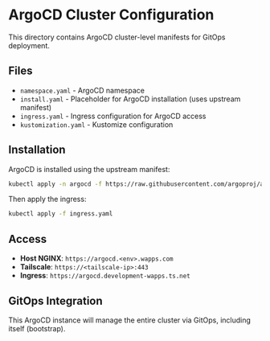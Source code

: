 # ArgoCD Cluster Configuration

This directory contains ArgoCD cluster-level manifests for GitOps deployment.

## Files

- `namespace.yaml` - ArgoCD namespace
- `install.yaml` - Placeholder for ArgoCD installation (uses upstream manifest)
- `ingress.yaml` - Ingress configuration for ArgoCD access
- `kustomization.yaml` - Kustomize configuration

## Installation

ArgoCD is installed using the upstream manifest:

```bash
kubectl apply -n argocd -f https://raw.githubusercontent.com/argoproj/argo-cd/stable/manifests/install.yaml
```

Then apply the ingress:

```bash
kubectl apply -f ingress.yaml
```

## Access

- **Host NGINX**: `https://argocd.<env>.wapps.com`
- **Tailscale**: `https://<tailscale-ip>:443`
- **Ingress**: `https://argocd.development-wapps.ts.net`

## GitOps Integration

This ArgoCD instance will manage the entire cluster via GitOps, including itself (bootstrap).
